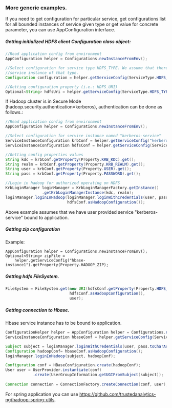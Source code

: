 ### More generic examples.
If you need to get configuration for particular service, get configurations list for 
all bounded instances of service given type or get value for concrete parameter,
you can use AppConfiguration interface. 
##### Getting initialized HDFS client Configuration class object:

```java
//Read application config from environment
AppConfiguration helper = Configurations.newInstanceFromEnv();

//Select configuration for service type HDFS_TYPE. We assume that there is only one 
//service instance of that type. 
Configuration configuration = helper.getServiceConfig(ServiceType.HDFS_TYPE).asHadoopConfiguration();

//Getting configuration property (i.e.: HDFS_URI)
Optional<String> hdfsUri = helper.getServiceConfig(ServiceType.HDFS_TYPE).getProperty(Property.HDFS_URI);
```

If Hadoop cluster is in Secure Mode (hadoop.security.authentication=kerberos), 
authentication can be done as follows.:

```java
//Read application config from environment
AppConfiguration helper = Configurations.newInstanceFromEnv();

//Select configuration for service instance named "kerberos-service"
ServiceInstanceConfiguration krbConf = helper.getServiceConfig("kerberos-service");
ServiceInstanceConfiguration hdfsConf = helper.getServiceConfig(ServiceType.HDFS_TYPE);

//Getting config properties values 
String kdc = krbConf.getProperty(Property.KRB_KDC).get();
String realm = krbConf.getProperty(Property.KRB_REALM).get();
String user = krbConf.getProperty(Property.USER).get();
String pass = krbConf.getProperty(Property.PASSWORD).get();

//Login in hadoop for authorized operating on HDFS
KrbLoginManager loginManager = KrbLoginManagerFactory.getInstance()
                .getKrbLoginManagerInstance(kdc, realm);
loginManager.loginInHadoop(loginManager.loginWithCredentials(user, pass.toCharArray()), 
                           hdfsConf.asHadoopConfiguration());
```
Above example assumes that we have user provided service "kerberos-service" bound to application.

##### Getting zip configuration

Example:

```
AppConfiguration helper = Configurations.newInstanceFromEnv();
Optional<String> zipFile =
    helper.getServiceConfig("hbase-instance1").getProperty(Property.HADOOP_ZIP);
```


##### Getting hdfs FileSystem.
```java
FileSystem = FileSystem.get(new URI(hdfsConf.getProperty(Property.HDFS_URI).get()),
                            hdfsConf.asHadoopConfiguration(),
                            user);
```

##### Getting connection to Hbase.
Hbase service instance has to be bound to application.

```java
ConfigurationHelper helper = AppConfiguration helper = Configurations.newInstanceFromEnv();
ServiceInstanceConfiguration hbaseConf = helper.getServiceConfig(ServiceType.HBASE_TYPE);

Subject subject = loginManager.loginWithCredentials(user, pass.toCharArray());
Configuration hadoopConf= hbaseConf.asHadoopConfiguration();
loginManager.loginInHadoop(subject, hadoopConf);

Configuration conf = HBaseConfiguration.create(hadoopConf);
User user = UserProvider.instantiate(conf)
            .create(UserGroupInformation.getUGIFromSubject(subject));
            
Connection connection = ConnectionFactory.createConnection(conf, user);
```
For spring application you can use https://github.com/trustedanalytics-ng/hadoop-spring-utils.